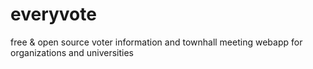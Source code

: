everyvote
=========

free &amp; open source voter information and townhall meeting webapp for organizations and universities
